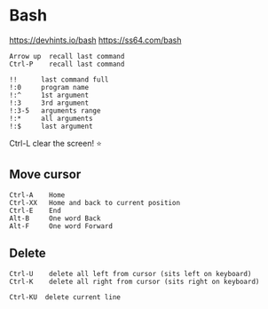 # Bash
https://devhints.io/bash
https://ss64.com/bash

    Arrow up  recall last command
    Ctrl-P    recall last command

    !!      last command full
    !:0     program name
    !:^     1st argument
    !:3     3rd argument
    !:3-5   arguments range
    !:*     all arguments
    !:$     last argument

  

  Ctrl-L  clear the screen! :star:

## Move cursor
    Ctrl-A    Home
    Ctrl-XX   Home and back to current position
    Ctrl-E    End
    Alt-B     One word Back
    Alt-F     One word Forward
    
## Delete
    Ctrl-U    delete all left from cursor (sits left on keyboard)
    Ctrl-K    delete all right from cursor (sits right on keyboard)

    Ctrl-KU  delete current line
